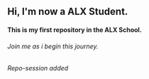 ## Hi, I'm now a ALX Student.

#### This is my first repository in the ALX School.

###### Join me as i begin this journey.

###### Repo-session added
